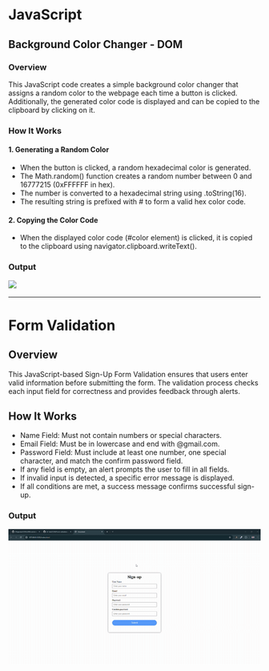 # JavaScript

## Background Color Changer - DOM

### Overview
<p>This JavaScript code creates a simple background color changer that assigns a random color to the webpage each time a button is clicked. Additionally, the generated color code is displayed and can be copied to the clipboard by clicking on it.</p>

### How It Works

#### 1. Generating a Random Color

- When the button is clicked, a random hexadecimal color is generated.
- The Math.random() function creates a random number between 0 and 16777215 (0xFFFFFF in hex).
- The number is converted to a hexadecimal string using .toString(16).
- The resulting string is prefixed with # to form a valid hex color code.

#### 2. Copying the Color Code

- When the displayed color code (#color element) is clicked, it is copied to the clipboard using navigator.clipboard.writeText().

### Output
<img src="https://github.com/BRajendra10/JS-Task/blob/ed633ce3c72cb18822ced8661e5cf0dd41a16f86/DOM/Background%20color%20changer/Background%20color%20changer.gif">

---

# Form Validation

## Overview
This JavaScript-based Sign-Up Form Validation ensures that users enter valid information before submitting the form. The validation process checks each input field for correctness and provides feedback through alerts.

## How It Works

- Name Field: Must not contain numbers or special characters.
- Email Field: Must be in lowercase and end with @gmail.com.
- Password Field: Must include at least one number, one special character, and match the confirm password field.
- If any field is empty, an alert prompts the user to fill in all fields.
- If invalid input is detected, a specific error message is displayed.
- If all conditions are met, a success message confirms successful sign-up.

### Output
<img src="https://github.com/BRajendra10/JS-Task/blob/714490a75560289db5e667ecbb2c61ea770fd9a9/DOM/Form%20validation/Form%20validation.gif">
